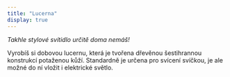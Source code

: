 ```yaml
---
title: "Lucerna"
display: true
---
```

*Takhle stylové svítidlo určitě doma nemáš!*

Vyrobíš si dobovou lucernu, která je tvořena dřevěnou šestihrannou konstrukcí potaženou kůží.
Standardně je určena pro svícení svíčkou, je ale možné do ní vložit i elektrické světlo.
